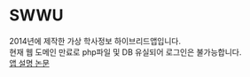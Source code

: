 # SWWU
2014년에 제작한 가상 학사정보 하이브리드앱입니다. <br/>
현재 웹 도메인 만료로 php파일 및 DB 유실되어 로그인은 불가능합니다. <br/>
[앱 설명 논문](https://www.koreascience.or.kr/article/CFKO201523070249040.pdf)
